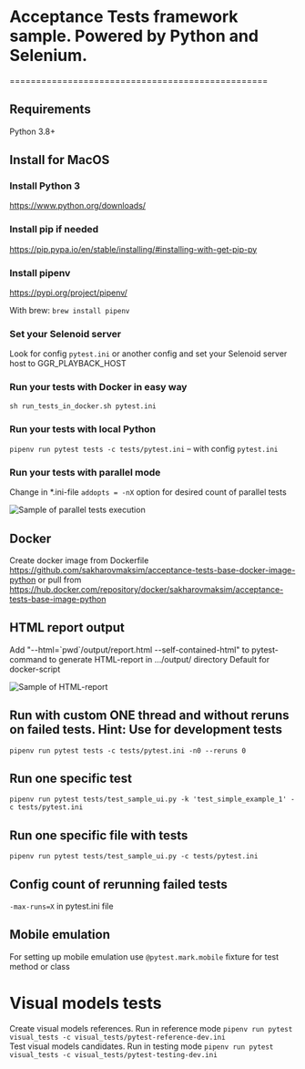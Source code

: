 # Acceptance Tests framework sample. Powered by Python and Selenium.
=================================================
## Requirements
Python 3.8+

## Install for MacOS
### Install Python 3
https://www.python.org/downloads/

### Install pip if needed
https://pip.pypa.io/en/stable/installing/#installing-with-get-pip-py

### Install pipenv
https://pypi.org/project/pipenv/  

With brew: `brew install pipenv`

### Set your Selenoid server
Look for config `pytest.ini` or another config and set your Selenoid server host to GGR_PLAYBACK_HOST

### Run your tests with Docker in easy way
`sh run_tests_in_docker.sh pytest.ini`

### Run your tests with local Python
`pipenv run pytest tests -c tests/pytest.ini` – with config `pytest.ini`

### Run your tests with parallel mode
Change in *.ini-file `addopts = -nX` option for desired count of parallel tests

![Sample of parallel tests execution](images/parallel_tests.png)

## Docker
Create docker image from Dockerfile https://github.com/sakharovmaksim/acceptance-tests-base-docker-image-python or pull from https://hub.docker.com/repository/docker/sakharovmaksim/acceptance-tests-base-image-python

## HTML report output
Add "--html=\`pwd\`/output/report.html --self-contained-html" to pytest-command to generate HTML-report in .../output/ directory
Default for docker-script

![Sample of HTML-report](images/report_new.png)

## Run with custom ONE thread and without reruns on failed tests. Hint: Use for development tests
`pipenv run pytest tests -c tests/pytest.ini -n0 --reruns 0`

## Run one specific test
`pipenv run pytest tests/test_sample_ui.py -k 'test_simple_example_1' -c tests/pytest.ini`

## Run one specific file with tests
`pipenv run pytest tests/test_sample_ui.py -c tests/pytest.ini`

## Config count of rerunning failed tests
`-max-runs=X` in pytest.ini file

## Mobile emulation
For setting up mobile emulation use `@pytest.mark.mobile` fixture for test method or class

# Visual models tests
Create visual models references. Run in reference mode `pipenv run pytest visual_tests -c visual_tests/pytest-reference-dev.ini`  
Test visual models candidates. Run in testing mode `pipenv run pytest visual_tests -c visual_tests/pytest-testing-dev.ini`
